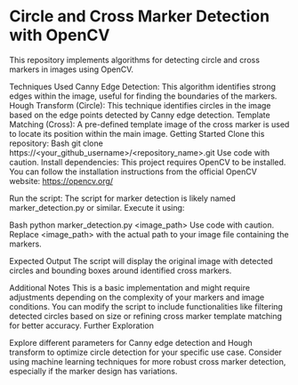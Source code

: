 # Circle and Cross Marker Detection with OpenCV
This repository implements algorithms for detecting circle and cross markers in images using OpenCV.

Techniques Used
Canny Edge Detection: This algorithm identifies strong edges within the image, useful for finding the boundaries of the markers.
Hough Transform (Circle): This technique identifies circles in the image based on the edge points detected by Canny edge detection.
Template Matching (Cross): A pre-defined template image of the cross marker is used to locate its position within the main image.
Getting Started
Clone this repository:
Bash
git clone https://<your_github_username>/<repository_name>.git
Use code with caution.
Install dependencies:
This project requires OpenCV to be installed. You can follow the installation instructions from the official OpenCV website: https://opencv.org/

Run the script:
The script for marker detection is likely named marker_detection.py or similar. Execute it using:

Bash
python marker_detection.py <image_path>
Use code with caution.
Replace <image_path> with the actual path to your image file containing the markers.

Expected Output
The script will display the original image with detected circles and bounding boxes around identified cross markers.

Additional Notes
This is a basic implementation and might require adjustments depending on the complexity of your markers and image conditions.
You can modify the script to include functionalities like filtering detected circles based on size or refining cross marker template matching for better accuracy.
Further Exploration

Explore different parameters for Canny edge detection and Hough transform to optimize circle detection for your specific use case.
Consider using machine learning techniques for more robust cross marker detection, especially if the marker design has variations.
